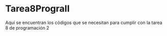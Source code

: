 # Tarea8PrograII
Aquí se encuentran los códigos que se necesitan para cumplir con la tarea 8 de programación 2
